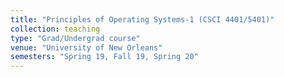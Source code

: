 ```yaml
---
title: "Principles of Operating Systems-1 (CSCI 4401/5401)"
collection: teaching
type: "Grad/Undergrad course"
venue: "University of New Orleans"
semesters: "Spring 19, Fall 19, Spring 20"
---
```

